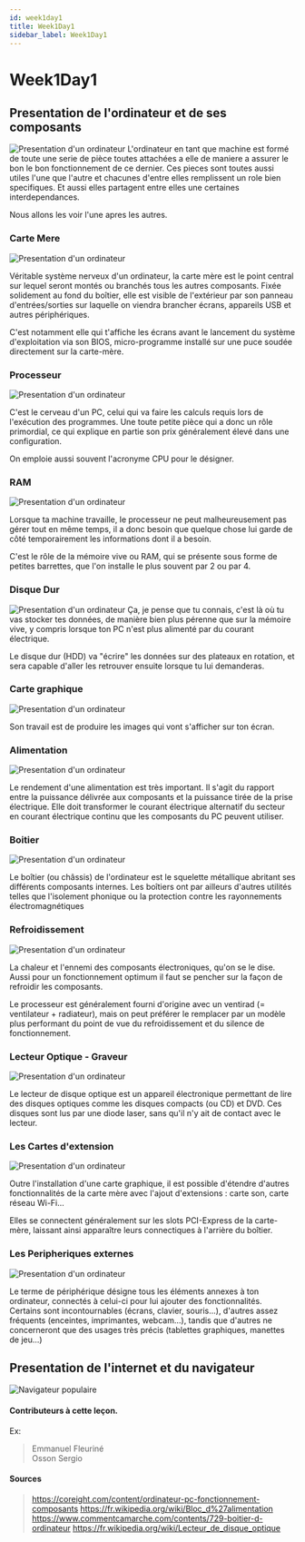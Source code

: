 ```yaml
---
id: week1day1
title: Week1Day1
sidebar_label: Week1Day1
---
```


# Week1Day1
## Presentation de l'ordinateur et de ses composants
![Presentation d'un ordinateur](http://i63.tinypic.com/r7k6sy.jpg)
L'ordinateur en tant que machine est formé de toute une serie de pièce toutes attachées a elle de maniere a assurer le bon  le bon fonctionnement de ce dernier. Ces pieces sont toutes aussi utiles l'une que l'autre et chacunes d'entre elles remplissent un role bien specifiques. Et aussi elles partagent entre elles une certaines interdependances.

Nous allons les voir l'une apres les autres.

### Carte Mere

![Presentation d'un ordinateur](http://i67.tinypic.com/35m1qhu.jpg)

Véritable système nerveux d'un ordinateur, la carte mère est le point central sur lequel seront montés ou branchés tous les autres composants. Fixée solidement au fond du boîtier, elle est visible de l'extérieur par son panneau d'entrées/sorties sur laquelle on viendra brancher écrans, appareils USB et autres périphériques.

C'est notamment elle qui t'affiche les écrans avant le lancement du système d'exploitation via son BIOS, micro-programme installé sur une puce soudée directement sur la carte-mère.

### Processeur

![Presentation d'un ordinateur](http://i68.tinypic.com/drbjnn.jpg)

C'est le cerveau d'un PC, celui qui va faire les calculs requis lors de l'exécution des programmes. Une toute petite pièce qui a donc un rôle primordial, ce qui explique en partie son prix généralement élevé dans une configuration.

On emploie aussi souvent l'acronyme CPU pour le désigner.

### RAM

![Presentation d'un ordinateur](http://i66.tinypic.com/2uqhl41.jpg)

Lorsque ta machine travaille, le processeur ne peut malheureusement pas gérer tout en même temps, il a donc besoin que quelque chose lui garde de côté temporairement les informations dont il a besoin.

C'est le rôle de la mémoire vive ou RAM, qui se présente sous forme de petites barrettes, que l'on installe le plus souvent par 2 ou par 4.

### Disque Dur

![Presentation d'un ordinateur](http://i63.tinypic.com/30wr04j.jpg)
Ça, je pense que tu connais, c'est là où tu vas stocker tes données, de manière bien plus pérenne que sur la mémoire vive, y compris lorsque ton PC n'est plus alimenté par du courant électrique.

Le disque dur (HDD) va "écrire" les données sur des plateaux en rotation, et sera capable d'aller les retrouver ensuite lorsque tu lui demanderas.

### Carte graphique

![Presentation d'un ordinateur](http://i64.tinypic.com/34g51g9.jpg)

Son travail est de produire les images qui vont s'afficher sur ton écran.

### Alimentation

![Presentation d'un ordinateur](http://i65.tinypic.com/2rvxyu0.jpg)

Le rendement d'une alimentation est très important. Il s'agit du rapport entre la puissance délivrée aux composants et la puissance tirée de la prise électrique. Elle doit transformer le courant électrique alternatif du secteur en courant électrique continu que les composants du PC peuvent utiliser.

### Boitier

![Presentation d'un ordinateur](http://i64.tinypic.com/fcrz7r.jpg)

Le boîtier (ou châssis) de l'ordinateur est le squelette métallique abritant ses différents composants internes. Les boîtiers ont par ailleurs d'autres utilités telles que l'isolement phonique ou la protection contre les rayonnements électromagnétiques

### Refroidissement

![Presentation d'un ordinateur](http://i64.tinypic.com/2lv254l.jpg)

La chaleur et l'ennemi des composants électroniques, qu'on se le dise. Aussi pour un fonctionnement optimum il faut se pencher sur la façon de refroidir les composants.

Le processeur est généralement fourni d'origine avec un ventirad (= ventilateur + radiateur), mais on peut préférer le remplacer par un modèle plus performant du point de vue du refroidissement et du silence de fonctionnement.

### Lecteur Optique - Graveur

![Presentation d'un ordinateur](http://i68.tinypic.com/ygp03.jpg)

Le lecteur de disque optique est un appareil électronique permettant de lire des disques optiques comme les disques compacts (ou CD) et DVD. Ces disques sont lus par une diode laser, sans qu'il n'y ait de contact avec le lecteur.

### Les Cartes d'extension

![Presentation d'un ordinateur](http://i68.tinypic.com/11l7yc1.jpg)

Outre l'installation d'une carte graphique, il est possible d'étendre d'autres fonctionnalités de la carte mère avec l'ajout d'extensions : carte son, carte réseau Wi-Fi...

Elles se connectent généralement sur les slots PCI-Express de la carte-mère, laissant ainsi apparaître leurs connectiques à l'arrière du boîtier.

### Les Peripheriques externes

![Presentation d'un ordinateur](http://i66.tinypic.com/sfwig2.jpg)

Le terme de périphérique désigne tous les éléments annexes à ton ordinateur, connectés à celui-ci pour lui ajouter des fonctionnalités. Certains sont incontournables (écrans, clavier, souris...), d'autres assez fréquents (enceintes, imprimantes, webcam...), tandis que d'autres ne concerneront que des usages très précis (tablettes graphiques, manettes de jeu...)

## Presentation de l'internet et du navigateur

![Navigateur populaire](http://i66.tinypic.com/30hpr93.jpg)

#### Contributeurs à cette leçon.

Ex:

> Emmanuel Fleuriné<br>
> Osson Sergio

#### Sources
> https://coreight.com/content/ordinateur-pc-fonctionnement-composants
> https://fr.wikipedia.org/wiki/Bloc_d%27alimentation
> https://www.commentcamarche.com/contents/729-boitier-d-ordinateur
> https://fr.wikipedia.org/wiki/Lecteur_de_disque_optique